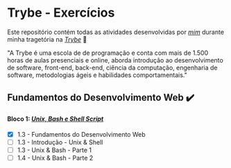# Trybe - Exercícios 
Este repositório contém todas as atividades desenvolvidas por _[mim](https://github.com/joaopedrospaz)_ durante minha tragetória na _[Trybe](https://www.betrybe.com/)_ :rocket:

"A Trybe é uma escola de de programação e conta com mais de 1.500 horas de aulas presenciais e online, aborda introdução ao desenvolvimento de software, front-end, back-end, ciência da computação, engenharia de software, metodologias ágeis e habilidades comportamentais."

## Fundamentos do Desenvolvimento Web :heavy_check_mark:
#### Bloco 1: _[Unix, Bash e Shell Script]()_
- [x] 1.3 - Fundamentos do Desenvolvimento Web
- [ ] 1.3 - Introdução - Unix & Shell
- [ ] 1.3 - Unix & Bash - Parte 1
- [ ] 1.4 - Unix & Bash - Parte 2
